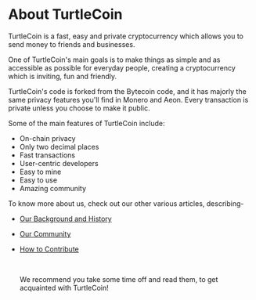 # About TurtleCoin

TurtleCoin is a fast, easy and private cryptocurrency which allows you to send money to friends and businesses.

One of TurtleCoin's main goals is to make things as simple and as accessible as possible for everyday people, creating a cryptocurrency which is inviting, fun and friendly.

TurtleCoin's code is forked from the Bytecoin code, and it has majorly the same privacy features you'll find in Monero and Aeon. Every transaction is private unless you choose to make it public.

Some of the main features of TurtleCoin include:

- On-chain privacy
- Only two decimal places
- Fast transactions
- User-centric developers
- Easy to mine 
- Easy to use
- Amazing community



To know more about us, check out our other various articles, describing-

- [Our Background and History](Background-and-History)

- [Our Community](Community)

- [How to Contribute](Contributing)

  ​

  We recommend you take some time off and read them, to get acquainted with TurtleCoin!
